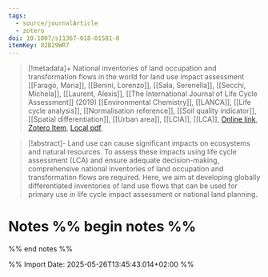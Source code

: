 ```yaml
---
tags:
  - source/journalArticle
  - zotero
doi: 10.1007/s11367-018-01581-8
itemKey: 82B29WR7
---
```

>[!metadata]+
> National inventories of land occupation and transformation flows in the world for land use impact assessment
> [[Faragò, Maria]], [[Benini, Lorenzo]], [[Sala, Serenella]], [[Secchi, Michela]], [[Laurent, Alexis]], 
> [[The International Journal of Life Cycle Assessment]] (2019)
> [[Environmental Chemistry]], [[LANCA]], [[Life cycle analysis]], [[Normalisation reference]], [[Soil quality indicator]], [[Spatial differentiation]], [[Urban area]], [[LCIA]], [[LCA]], 
> [Online link](https://doi.org/10.1007/s11367-018-01581-8), [Zotero Item](zotero://select/library/items/82B29WR7), [Local pdf](file://C:/Users/aburg/Documents/references/zotero/storage/SSIELWV6/Farago2019_Nationalinventories.pdf), 

>[!abstract]-
>Land use can cause significant impacts on ecosystems and natural resources. To assess these impacts using life cycle assessment (LCA) and ensure adequate decision-making, comprehensive national inventories of land occupation and transformation flows are required. Here, we aim at developing globally differentiated inventories of land use flows that can be used for primary use in life cycle impact assessment or national land planning.

# Notes %% begin notes %%

%% end notes %%




%% Import Date: 2025-05-26T13:45:43.014+02:00 %%
